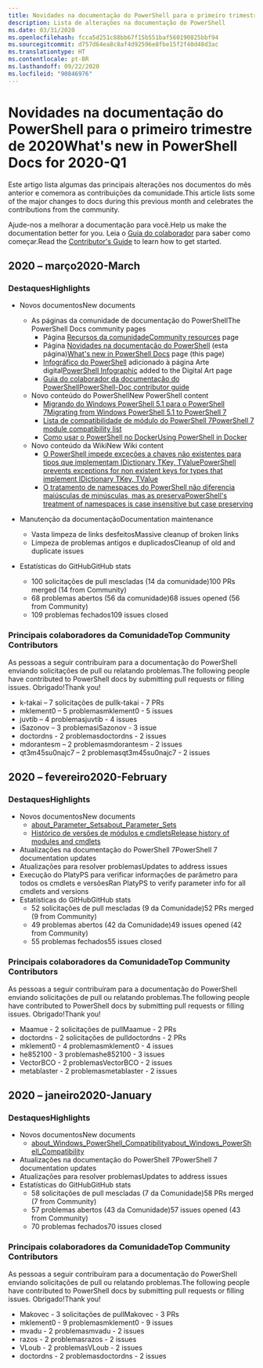 ```yaml
---
title: Novidades na documentação do PowerShell para o primeiro trimestre de 2020
description: Lista de alterações na documentação do PowerShell
ms.date: 03/31/2020
ms.openlocfilehash: fcca5d251c88bb67f15b551baf560190825bbf94
ms.sourcegitcommit: d757d64ea8c8af4d92596e8fbe15f2f40d48d3ac
ms.translationtype: HT
ms.contentlocale: pt-BR
ms.lasthandoff: 09/22/2020
ms.locfileid: "90846976"
---
```

# <a name="whats-new-in-powershell-docs-for-2020-q1"></a><span data-ttu-id="1da92-103">Novidades na documentação do PowerShell para o primeiro trimestre de 2020</span><span class="sxs-lookup"><span data-stu-id="1da92-103">What's new in PowerShell Docs for 2020-Q1</span></span>

<span data-ttu-id="1da92-104">Este artigo lista algumas das principais alterações nos documentos do mês anterior e comemora as contribuições da comunidade.</span><span class="sxs-lookup"><span data-stu-id="1da92-104">This article lists some of the major changes to docs during this previous month and celebrates the contributions from the community.</span></span>

<span data-ttu-id="1da92-105">Ajude-nos a melhorar a documentação para você.</span><span class="sxs-lookup"><span data-stu-id="1da92-105">Help us make the documentation better for you.</span></span> <span data-ttu-id="1da92-106">Leia o [Guia do colaborador][contrib] para saber como começar.</span><span class="sxs-lookup"><span data-stu-id="1da92-106">Read the [Contributor's Guide][contrib] to learn how to get started.</span></span>

## <a name="2020-march"></a><span data-ttu-id="1da92-107">2020 – março</span><span class="sxs-lookup"><span data-stu-id="1da92-107">2020-March</span></span>

### <a name="highlights"></a><span data-ttu-id="1da92-108">Destaques</span><span class="sxs-lookup"><span data-stu-id="1da92-108">Highlights</span></span>

- <span data-ttu-id="1da92-109">Novos documentos</span><span class="sxs-lookup"><span data-stu-id="1da92-109">New documents</span></span>
  - <span data-ttu-id="1da92-110">As páginas da comunidade de documentação do PowerShell</span><span class="sxs-lookup"><span data-stu-id="1da92-110">The PowerShell Docs community pages</span></span>
    - <span data-ttu-id="1da92-111">Página [Recursos da comunidade](/powershell/scripting/community/community-support)</span><span class="sxs-lookup"><span data-stu-id="1da92-111">[Community resources](/powershell/scripting/community/community-support) page</span></span>
    - <span data-ttu-id="1da92-112">Página [Novidades na documentação do PowerShell](#2020-march) (esta página)</span><span class="sxs-lookup"><span data-stu-id="1da92-112">[What's new in PowerShell Docs](#2020-march) page (this page)</span></span>
    - <span data-ttu-id="1da92-113">[Infográfico do PowerShell](https://github.com/MicrosoftDocs/PowerShell-Docs/blob/staging/assets/PowerShell_7_Infographic.pdf) adicionado à página Arte digital</span><span class="sxs-lookup"><span data-stu-id="1da92-113">[PowerShell Infographic](https://github.com/MicrosoftDocs/PowerShell-Docs/blob/staging/assets/PowerShell_7_Infographic.pdf) added to the Digital Art page</span></span>
    - [<span data-ttu-id="1da92-114">Guia do colaborador da documentação do PowerShell</span><span class="sxs-lookup"><span data-stu-id="1da92-114">PowerShell-Doc contributor guide</span></span>](/powershell/scripting/community/contributing/overview?view=powershell-7)
  - <span data-ttu-id="1da92-115">Novo conteúdo do PowerShell</span><span class="sxs-lookup"><span data-stu-id="1da92-115">New PowerShell content</span></span>
    - [<span data-ttu-id="1da92-116">Migrando do Windows PowerShell 5.1 para o PowerShell 7</span><span class="sxs-lookup"><span data-stu-id="1da92-116">Migrating from Windows PowerShell 5.1 to PowerShell 7</span></span>](/powershell/scripting/whats-new/migrating-from-windows-powershell-51-to-powershell-7)
    - [<span data-ttu-id="1da92-117">Lista de compatibilidade de módulo do PowerShell 7</span><span class="sxs-lookup"><span data-stu-id="1da92-117">PowerShell 7 module compatibility list</span></span>](/PowerShell/scripting/whats-new/module-compatibility)
    - [<span data-ttu-id="1da92-118">Como usar o PowerShell no Docker</span><span class="sxs-lookup"><span data-stu-id="1da92-118">Using PowerShell in Docker</span></span>](/powershell/scripting/install/powershell-in-docker)
  - <span data-ttu-id="1da92-119">Novo conteúdo da Wiki</span><span class="sxs-lookup"><span data-stu-id="1da92-119">New Wiki content</span></span>
    - [<span data-ttu-id="1da92-120">O PowerShell impede exceções a chaves não existentes para tipos que implementam IDictionary TKey, TValue</span><span class="sxs-lookup"><span data-stu-id="1da92-120">PowerShell prevents exceptions for non existent keys for types that implement IDictionary TKey, TValue</span></span>](https://github.com/MicrosoftDocs/PowerShell-Docs/wiki/PowerShell-prevents-exceptions-for-non-existent-keys-for-types-that-implement-IDictionary-TKey,-TValue-)
    - [<span data-ttu-id="1da92-121">O tratamento de namespaces do PowerShell não diferencia maiúsculas de minúsculas, mas as preserva</span><span class="sxs-lookup"><span data-stu-id="1da92-121">PowerShell's treatment of namespaces is case insensitive but case preserving</span></span>](https://github.com/MicrosoftDocs/PowerShell-Docs/wiki/PowerShell's-treatment-of-namespaces-is-case-insensitive-but-case-preserving)

- <span data-ttu-id="1da92-122">Manutenção da documentação</span><span class="sxs-lookup"><span data-stu-id="1da92-122">Documentation maintenance</span></span>
  - <span data-ttu-id="1da92-123">Vasta limpeza de links desfeitos</span><span class="sxs-lookup"><span data-stu-id="1da92-123">Massive cleanup of broken links</span></span>
  - <span data-ttu-id="1da92-124">Limpeza de problemas antigos e duplicados</span><span class="sxs-lookup"><span data-stu-id="1da92-124">Cleanup of old and duplicate issues</span></span>

- <span data-ttu-id="1da92-125">Estatísticas do GitHub</span><span class="sxs-lookup"><span data-stu-id="1da92-125">GitHub stats</span></span>
  - <span data-ttu-id="1da92-126">100 solicitações de pull mescladas (14 da comunidade)</span><span class="sxs-lookup"><span data-stu-id="1da92-126">100 PRs merged (14 from Community)</span></span>
  - <span data-ttu-id="1da92-127">68 problemas abertos (56 da comunidade)</span><span class="sxs-lookup"><span data-stu-id="1da92-127">68 issues opened (56 from Community)</span></span>
  - <span data-ttu-id="1da92-128">109 problemas fechados</span><span class="sxs-lookup"><span data-stu-id="1da92-128">109 issues closed</span></span>

### <a name="top-community-contributors"></a><span data-ttu-id="1da92-129">Principais colaboradores da Comunidade</span><span class="sxs-lookup"><span data-stu-id="1da92-129">Top Community Contributors</span></span>

<span data-ttu-id="1da92-130">As pessoas a seguir contribuíram para a documentação do PowerShell enviando solicitações de pull ou relatando problemas.</span><span class="sxs-lookup"><span data-stu-id="1da92-130">The following people have contributed to PowerShell docs by submitting pull requests or filling issues.</span></span> <span data-ttu-id="1da92-131">Obrigado!</span><span class="sxs-lookup"><span data-stu-id="1da92-131">Thank you!</span></span>

- <span data-ttu-id="1da92-132">k-takai – 7 solicitações de pull</span><span class="sxs-lookup"><span data-stu-id="1da92-132">k-takai - 7 PRs</span></span>
- <span data-ttu-id="1da92-133">mklement0 – 5 problemas</span><span class="sxs-lookup"><span data-stu-id="1da92-133">mklement0 - 5 issues</span></span>
- <span data-ttu-id="1da92-134">juvtib – 4 problemas</span><span class="sxs-lookup"><span data-stu-id="1da92-134">juvtib - 4 issues</span></span>
- <span data-ttu-id="1da92-135">iSazonov – 3 problemas</span><span class="sxs-lookup"><span data-stu-id="1da92-135">iSazonov - 3 issue</span></span>
- <span data-ttu-id="1da92-136">doctordns - 2 problemas</span><span class="sxs-lookup"><span data-stu-id="1da92-136">doctordns - 2 issues</span></span>
- <span data-ttu-id="1da92-137">mdorantesm – 2 problemas</span><span class="sxs-lookup"><span data-stu-id="1da92-137">mdorantesm - 2 issues</span></span>
- <span data-ttu-id="1da92-138">qt3m45su0najc7 – 2 problemas</span><span class="sxs-lookup"><span data-stu-id="1da92-138">qt3m45su0najc7 - 2 issues</span></span>

## <a name="2020-february"></a><span data-ttu-id="1da92-139">2020 – fevereiro</span><span class="sxs-lookup"><span data-stu-id="1da92-139">2020-February</span></span>

### <a name="highlights"></a><span data-ttu-id="1da92-140">Destaques</span><span class="sxs-lookup"><span data-stu-id="1da92-140">Highlights</span></span>

- <span data-ttu-id="1da92-141">Novos documentos</span><span class="sxs-lookup"><span data-stu-id="1da92-141">New documents</span></span>
  - [<span data-ttu-id="1da92-142">about_Parameter_Sets</span><span class="sxs-lookup"><span data-stu-id="1da92-142">about_Parameter_Sets</span></span>](/powershell/module/microsoft.powershell.core/about/about_parameter_sets)
  - [<span data-ttu-id="1da92-143">Histórico de versões de módulos e cmdlets</span><span class="sxs-lookup"><span data-stu-id="1da92-143">Release history of modules and cmdlets</span></span>](/powershell/scripting/whats-new/cmdlet-versions)
- <span data-ttu-id="1da92-144">Atualizações na documentação do PowerShell 7</span><span class="sxs-lookup"><span data-stu-id="1da92-144">PowerShell 7 documentation updates</span></span>
- <span data-ttu-id="1da92-145">Atualizações para resolver problemas</span><span class="sxs-lookup"><span data-stu-id="1da92-145">Updates to address issues</span></span>
- <span data-ttu-id="1da92-146">Execução do PlatyPS para verificar informações de parâmetro para todos os cmdlets e versões</span><span class="sxs-lookup"><span data-stu-id="1da92-146">Ran PlatyPS to verify parameter info for all cmdlets and versions</span></span>
- <span data-ttu-id="1da92-147">Estatísticas do GitHub</span><span class="sxs-lookup"><span data-stu-id="1da92-147">GitHub stats</span></span>
  - <span data-ttu-id="1da92-148">52 solicitações de pull mescladas (9 da Comunidade)</span><span class="sxs-lookup"><span data-stu-id="1da92-148">52 PRs merged (9 from Community)</span></span>
  - <span data-ttu-id="1da92-149">49 problemas abertos (42 da Comunidade)</span><span class="sxs-lookup"><span data-stu-id="1da92-149">49 issues opened (42 from Community)</span></span>
  - <span data-ttu-id="1da92-150">55 problemas fechados</span><span class="sxs-lookup"><span data-stu-id="1da92-150">55 issues closed</span></span>

### <a name="top-community-contributors"></a><span data-ttu-id="1da92-151">Principais colaboradores da Comunidade</span><span class="sxs-lookup"><span data-stu-id="1da92-151">Top Community Contributors</span></span>

<span data-ttu-id="1da92-152">As pessoas a seguir contribuíram para a documentação do PowerShell enviando solicitações de pull ou relatando problemas.</span><span class="sxs-lookup"><span data-stu-id="1da92-152">The following people have contributed to PowerShell docs by submitting pull requests or filling issues.</span></span> <span data-ttu-id="1da92-153">Obrigado!</span><span class="sxs-lookup"><span data-stu-id="1da92-153">Thank you!</span></span>

- <span data-ttu-id="1da92-154">Maamue - 2 solicitações de pull</span><span class="sxs-lookup"><span data-stu-id="1da92-154">Maamue - 2 PRs</span></span>
- <span data-ttu-id="1da92-155">doctordns - 2 solicitações de pull</span><span class="sxs-lookup"><span data-stu-id="1da92-155">doctordns - 2 PRs</span></span>
- <span data-ttu-id="1da92-156">mklement0 - 4 problemas</span><span class="sxs-lookup"><span data-stu-id="1da92-156">mklement0 - 4 issues</span></span>
- <span data-ttu-id="1da92-157">he852100 - 3 problemas</span><span class="sxs-lookup"><span data-stu-id="1da92-157">he852100 - 3 issues</span></span>
- <span data-ttu-id="1da92-158">VectorBCO - 2 problemas</span><span class="sxs-lookup"><span data-stu-id="1da92-158">VectorBCO - 2 issues</span></span>
- <span data-ttu-id="1da92-159">metablaster - 2 problemas</span><span class="sxs-lookup"><span data-stu-id="1da92-159">metablaster - 2 issues</span></span>

## <a name="2020-january"></a><span data-ttu-id="1da92-160">2020 – janeiro</span><span class="sxs-lookup"><span data-stu-id="1da92-160">2020-January</span></span>

### <a name="highlights"></a><span data-ttu-id="1da92-161">Destaques</span><span class="sxs-lookup"><span data-stu-id="1da92-161">Highlights</span></span>

- <span data-ttu-id="1da92-162">Novos documentos</span><span class="sxs-lookup"><span data-stu-id="1da92-162">New documents</span></span>
  - [<span data-ttu-id="1da92-163">about_Windows_PowerShell_Compatibility</span><span class="sxs-lookup"><span data-stu-id="1da92-163">about_Windows_PowerShell_Compatibility</span></span>](/powershell/module/microsoft.powershell.core/about/about_Windows_PowerShell_Compatibility)
- <span data-ttu-id="1da92-164">Atualizações na documentação do PowerShell 7</span><span class="sxs-lookup"><span data-stu-id="1da92-164">PowerShell 7 documentation updates</span></span>
- <span data-ttu-id="1da92-165">Atualizações para resolver problemas</span><span class="sxs-lookup"><span data-stu-id="1da92-165">Updates to address issues</span></span>
- <span data-ttu-id="1da92-166">Estatísticas do GitHub</span><span class="sxs-lookup"><span data-stu-id="1da92-166">GitHub stats</span></span>
  - <span data-ttu-id="1da92-167">58 solicitações de pull mescladas (7 da Comunidade)</span><span class="sxs-lookup"><span data-stu-id="1da92-167">58 PRs merged (7 from Community)</span></span>
  - <span data-ttu-id="1da92-168">57 problemas abertos (43 da Comunidade)</span><span class="sxs-lookup"><span data-stu-id="1da92-168">57 issues opened (43 from Community)</span></span>
  - <span data-ttu-id="1da92-169">70 problemas fechados</span><span class="sxs-lookup"><span data-stu-id="1da92-169">70 issues closed</span></span>

### <a name="top-community-contributors"></a><span data-ttu-id="1da92-170">Principais colaboradores da Comunidade</span><span class="sxs-lookup"><span data-stu-id="1da92-170">Top Community Contributors</span></span>

<span data-ttu-id="1da92-171">As pessoas a seguir contribuíram para a documentação do PowerShell enviando solicitações de pull ou relatando problemas.</span><span class="sxs-lookup"><span data-stu-id="1da92-171">The following people have contributed to PowerShell docs by submitting pull requests or filling issues.</span></span> <span data-ttu-id="1da92-172">Obrigado!</span><span class="sxs-lookup"><span data-stu-id="1da92-172">Thank you!</span></span>

- <span data-ttu-id="1da92-173">Makovec - 3 solicitações de pull</span><span class="sxs-lookup"><span data-stu-id="1da92-173">Makovec - 3 PRs</span></span>
- <span data-ttu-id="1da92-174">mklement0 - 9 problemas</span><span class="sxs-lookup"><span data-stu-id="1da92-174">mklement0 - 9 issues</span></span>
- <span data-ttu-id="1da92-175">mvadu - 2 problemas</span><span class="sxs-lookup"><span data-stu-id="1da92-175">mvadu - 2 issues</span></span>
- <span data-ttu-id="1da92-176">razos - 2 problemas</span><span class="sxs-lookup"><span data-stu-id="1da92-176">razos - 2 issues</span></span>
- <span data-ttu-id="1da92-177">VLoub - 2 problemas</span><span class="sxs-lookup"><span data-stu-id="1da92-177">VLoub - 2 issues</span></span>
- <span data-ttu-id="1da92-178">doctordns - 2 problemas</span><span class="sxs-lookup"><span data-stu-id="1da92-178">doctordns - 2 issues</span></span>

<!-- Link references -->
[contrib]: contributing/overview.md
